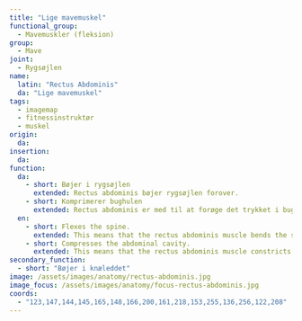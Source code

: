 ```yaml
---
title: "Lige mavemuskel"
functional_group:
  - Mavemuskler (fleksion)
group:
  - Mave
joint:
  - Rygsøjlen
name:
  latin: "Rectus Abdominis"
  da: "Lige mavemuskel"
tags:
  - imagemap
  - fitnessinstruktør
  - muskel
origin: 
  da: 
insertion: 
  da: 
function:
  da:
    - short: Bøjer i rygsøjlen
      extended: Rectus abdominis bøjer rygsøjlen forover.
    - short: Komprimerer bughulen
      extended: Rectus abdominis er med til at forøge det trykket i bughulen.
  en:
    - short: Flexes the spine.
      extended: This means that the rectus abdominis muscle bends the spine to the front (i.e. it moves the sternum down and forward towards the pelvis).
    - short: Compresses the abdominal cavity.
      extended: This means that the rectus abdominis muscle constricts the organs of the abdominal cavity and can increase intra-abdominal pressure (i.e. such as during a valsalva maneuver).
secondary_function: 
  - short: "Bøjer i knæleddet"
image: /assets/images/anatomy/rectus-abdominis.jpg
image_focus: /assets/images/anatomy/focus-rectus-abdominis.jpg
coords:
  - "123,147,144,145,165,148,166,200,161,218,153,255,136,256,122,208"
---
```

